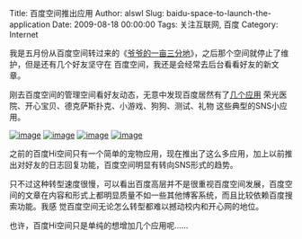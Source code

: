 Title: 百度空间推出应用
Author: alswl
Slug: baidu-space-to-launch-the-application
Date: 2009-08-18 00:00:00
Tags: 关注互联网, 百度
Category: Internet

我是五月份从百度空间转过来的《[爷爷的一亩三分地](http://hi.baidu.com/alswl)》，之后那个空间就停止了维护，但是还有几个好友坚守在
百度空间，我还是会经常去后台看看好友的新文章。

刚去百度空间的管理空间看好友动态，无意中发现百度居然有了[几个应用](http://apps.hi.baidu.com/apps)
荣光医院、开心宝贝、德克萨斯扑克、小游戏、狗狗、测试、礼物 这些典型的SNS小应用。

[![image](https://ohsolnxaa.qnssl.com/upload_dropbox/201612/404.png)](http://apps.hi.baidu.com/ow/app/cover//24/10023.gif)
[![image](https://ohsolnxaa.qnssl.com/upload_dropbox/201612/404.png)](http://apps.hi.baidu.com/ow/app/cover//28/10027.jpg)
[![image](https://ohsolnxaa.qnssl.com/upload_dropbox/201612/404.png)](http://apps.hi.baidu.com/ow/app/cover//27/10026.jpg)
[![image](https://ohsolnxaa.qnssl.com/upload_dropbox/201612/404.png)](http://apps.hi.baidu.com/ow/app/cover//6/10005.jpg)

之前的百度Hi空间只有一个简单的宠物应用，现在推出了这么多应用，加上以前推出对好友的日志回复功能，百度空间明显有转向SNS形式的趋势。

只不过这种转型速度很慢，可以看出百度高层并不是很重视百度空间发展，百度空间的文章在内容和形式上都明显质量不如一些其他博客系统，而且比较依赖百度搜索功能。我感
觉百度空间无论怎么转型都难以撼动校内和开心网的地位。

也许，百度Hi空间只是单纯的想增加几个应用呢……

